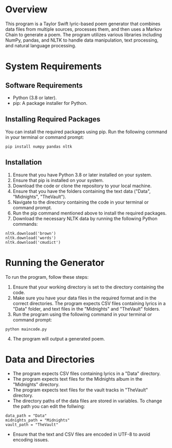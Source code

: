 # Overview
This program is a Taylor Swift lyric-based poem generator that combines data files from multiple sources, processes them, and then uses a Markov Chain to generate a poem. The program utilizes various libraries including NumPy, pandas, and NLTK to handle data manipulation, text processing, and natural language processing.

# System Requirements

## Software Requirements
- Python (3.8 or later).
- pip: A package installer for Python.

## Installing Required Packages
You can install the required packages using pip. Run the following command in your terminal or command prompt:
```
pip install numpy pandas nltk
```

## Installation
1. Ensure that you have Python 3.8 or later installed on your system.
2. Ensure that pip is installed on your system.
3. Download the code or clone the repository to your local machine.
4. Ensure that you have the folders containing the text data ("Data", "Midnights", "TheVault").
5. Navigate to the directory containing the code in your terminal or command prompt.
6. Run the pip command mentioned above to install the required packages.
7. Download the necessary NLTK data by running the following Python commands:
```
nltk.download('brown')
nltk.download('words')
nltk.download('cmudict')
```


# Running the Generator
To run the program, follow these steps:
1. Ensure that your working directory is set to the directory containing the code.
2. Make sure you have your data files in the required format and in the correct directories. The program expects CSV files containing lyrics in a "Data" folder, and text files in the "Midnights" and "TheVault" folders.
3. Run the program using the following command in your terminal or command prompt:
```
python maincode.py
```
4. The program will output a generated poem.

# Data and Directories
- The program expects CSV files containing lyrics in a "Data" directory.
- The program expects text files for the Midnights album in the "Midnights" directory.
- The program expects text files for the vault tracks in "TheVault" directory.
- The directory paths of the data files are stored in variables. To change the path you can edit the follwing:
```
data_path = "Data"
midnights_path = "Midnights"
vault_path = "TheVault"
```
- Ensure that the text and CSV files are encoded in UTF-8 to avoid encoding issues.
